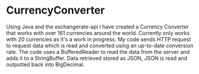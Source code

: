 # CurrencyConverter

Using Java and the exchangerate-api I have created a Currency Converter that works with over 161 currencies around the world. Currently only works with 20 currencies as it's a work in progress. My code sends HTTP request to request data which is read and converted using an up-to-date conversion rate. The code uses a BufferedReader to read the data from the server and adds it to a StringBuffer. Data retrieved stored as JSON, JSON is read and outputted back into BigDecimal.
